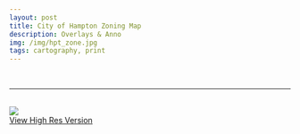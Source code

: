 ```yaml
---
layout: post
title: City of Hampton Zoning Map
description: Overlays & Anno
img: /img/hpt_zone.jpg
tags: cartography, print
---
```

<br/>
<hr>

<br/>
<div class="img_row">
	<img class="col three" src="{{ site.baseurl }}/img/hpt_zone.jpg"/>
</div>
<div class="col three caption">
    <a href="{{ site.baseurl l}}/img/hpt_zone.jpg" target="_blank">View High Res Version</a>
</div>
